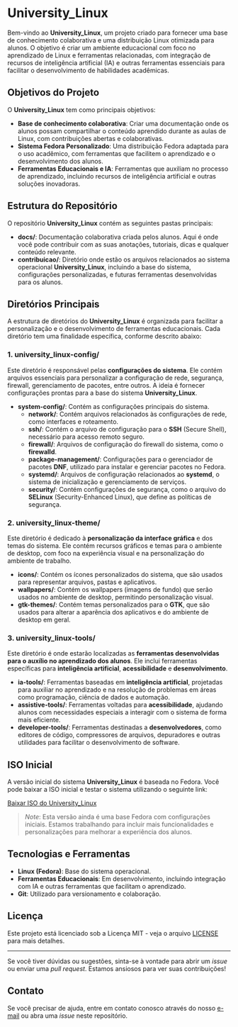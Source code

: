 # University_Linux

Bem-vindo ao **University_Linux**, um projeto criado para fornecer uma base de conhecimento colaborativa e uma distribuição Linux otimizada para alunos. O objetivo é criar um ambiente educacional com foco no aprendizado de Linux e ferramentas relacionadas, com integração de recursos de inteligência artificial (IA) e outras ferramentas essenciais para facilitar o desenvolvimento de habilidades acadêmicas.

## Objetivos do Projeto

O **University_Linux** tem como principais objetivos:

- **Base de conhecimento colaborativa**: Criar uma documentação onde os alunos possam compartilhar o conteúdo aprendido durante as aulas de Linux, com contribuições abertas e colaborativas.
- **Sistema Fedora Personalizado**: Uma distribuição Fedora adaptada para o uso acadêmico, com ferramentas que facilitem o aprendizado e o desenvolvimento dos alunos.
- **Ferramentas Educacionais e IA**: Ferramentas que auxiliam no processo de aprendizado, incluindo recursos de inteligência artificial e outras soluções inovadoras.

## Estrutura do Repositório

O repositório **University_Linux** contém as seguintes pastas principais:

- **docs/**: Documentação colaborativa criada pelos alunos. Aqui é onde você pode contribuir com as suas anotações, tutoriais, dicas e qualquer conteúdo relevante.
- **contribuicao/**: Diretório onde estão os arquivos relacionados ao sistema operacional **University_Linux**, incluindo a base do sistema, configurações personalizadas, e futuras ferramentas desenvolvidas para os alunos.

## Diretórios Principais

A estrutura de diretórios do **University_Linux** é organizada para facilitar a personalização e o desenvolvimento de ferramentas educacionais. Cada diretório tem uma finalidade específica, conforme descrito abaixo:

### 1. **university_linux-config/**

Este diretório é responsável pelas **configurações do sistema**. Ele contém arquivos essenciais para personalizar a configuração de rede, segurança, firewall, gerenciamento de pacotes, entre outros. A ideia é fornecer configurações prontas para a base do sistema **University_Linux**.

- **system-config/**: Contém as configurações principais do sistema.
  - **network/**: Contém arquivos relacionados às configurações de rede, como interfaces e roteamento.
  - **ssh/**: Contém o arquivo de configuração para o **SSH** (Secure Shell), necessário para acesso remoto seguro.
  - **firewall/**: Arquivos de configuração do firewall do sistema, como o **firewalld**.
  - **package-management/**: Configurações para o gerenciador de pacotes **DNF**, utilizado para instalar e gerenciar pacotes no Fedora.
  - **systemd/**: Arquivos de configuração relacionados ao **systemd**, o sistema de inicialização e gerenciamento de serviços.
  - **security/**: Contém configurações de segurança, como o arquivo do **SELinux** (Security-Enhanced Linux), que define as políticas de segurança.

### 2. **university_linux-theme/**

Este diretório é dedicado à **personalização da interface gráfica** e dos temas do sistema. Ele contém recursos gráficos e temas para o ambiente de desktop, com foco na experiência visual e na personalização do ambiente de trabalho.

- **icons/**: Contém os ícones personalizados do sistema, que são usados para representar arquivos, pastas e aplicativos.
- **wallpapers/**: Contém os wallpapers (imagens de fundo) que serão usados no ambiente de desktop, permitindo personalização visual.
- **gtk-themes/**: Contém temas personalizados para o **GTK**, que são usados para alterar a aparência dos aplicativos e do ambiente de desktop em geral.

### 3. **university_linux-tools/**

Este diretório é onde estarão localizadas as **ferramentas desenvolvidas para o auxílio no aprendizado dos alunos**. Ele inclui ferramentas específicas para **inteligência artificial**, **acessibilidade** e **desenvolvimento**.

- **ia-tools/**: Ferramentas baseadas em **inteligência artificial**, projetadas para auxiliar no aprendizado e na resolução de problemas em áreas como programação, ciência de dados e automação.
- **assistive-tools/**: Ferramentas voltadas para **acessibilidade**, ajudando alunos com necessidades especiais a interagir com o sistema de forma mais eficiente.
- **developer-tools/**: Ferramentas destinadas a **desenvolvedores**, como editores de código, compressores de arquivos, depuradores e outras utilidades para facilitar o desenvolvimento de software.

## ISO Inicial

A versão inicial do sistema **University_Linux** é baseada no Fedora. Você pode baixar a ISO inicial e testar o sistema utilizando o seguinte link:

[Baixar ISO do University_Linux](https://drive.proton.me/urls/YZ2QA98V6M#ccvsi5fuhZa6)

> *Note*: Esta versão ainda é uma base Fedora com configurações iniciais. Estamos trabalhando para incluir mais funcionalidades e personalizações para melhorar a experiência dos alunos.

## Tecnologias e Ferramentas

- **Linux (Fedora)**: Base do sistema operacional.
- **Ferramentas Educacionais**: Em desenvolvimento, incluindo integração com IA e outras ferramentas que facilitam o aprendizado.
- **Git**: Utilizado para versionamento e colaboração.

## Licença

Este projeto está licenciado sob a Licença MIT - veja o arquivo [LICENSE](LICENSE) para mais detalhes.

---

Se você tiver dúvidas ou sugestões, sinta-se à vontade para abrir um *issue* ou enviar uma *pull request*. Estamos ansiosos para ver suas contribuições!

## Contato

Se você precisar de ajuda, entre em contato conosco através do nosso [e-mail](mailto:contato@universitylinux.com) ou abra uma *issue* neste repositório.
